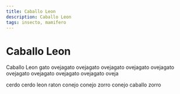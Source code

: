 ```yaml
---
title: Caballo Leon
description: Caballo Leon
tags: insecto, mamifero
---
```


# Caballo Leon

Caballo Leon gato ovejagato ovejagato ovejagato ovejagato ovejagato ovejagato ovejagato ovejagato ovejagato oveja

cerdo cerdo leon raton conejo conejo zorro conejo caballo zorro